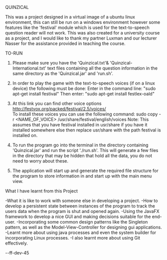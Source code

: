 QUINZICAL

This was a project designed in a virtual image of a ubuntu linux environment, this can still be run on a windows environment however some features like the 'festival' module which is used for the text-to-speech question reader will not work.
This was also created for a university course as a project, and I would like to thank my partner Luxman and our lecturer Nasser for the assistance provided in teaching the course.

TO-RUN
1. Please make sure you have the 'Quinzical.txt'& 'Quinzical-International.txt' text files containing all the question information in the same directory as the 'Quinzical.jar' and 'run.sh'.

2. In order to play the game with the text-to-speech voices (if on a linux device) the following must be done:
Enter in the command line: "sudo apt-get install festival"
Then enter: "sudo apt-get install festlex-oald"

3. At this link you can find other voice options http://festvox.org/packed/festival/2.5/voices/  
To install these voices you can use the following command: sudo copy -r <NAME_OF_VOICE> /usr/share/festival/english/voices
Note: This assumes that you have festival installed in usr/share if you have it installed somewhere else then replace usr/share with the path festival is installed on.

4. To run the program go into the terminal in the directory containing 'Quinzical.jar' and run the script './run.sh'. This will generate a few files in the directory that may be hidden that hold all the data, you do not need to worry about these.

5. The application will start up and generate the required file structure for the program to store information in and start up with the main menu view. 


What I have learnt from this Project

-What it is like to work with someone else in developing a project.
-How to develop a persistent state between instances of the program to track the users data when the program is shut and opened again.
-Using the JavaFX framework to develop a nice GUI and making decisions suitable for the end-user.
-Incorporating some common design patterns like the Singleton pattern, as well as the Model-View-Controller for designing gui applications.
-Learnt more about using java processes and even the system builder for incorporating Linux processes. 
-I also learnt more about using Git effectively.

--ff-dev-45



